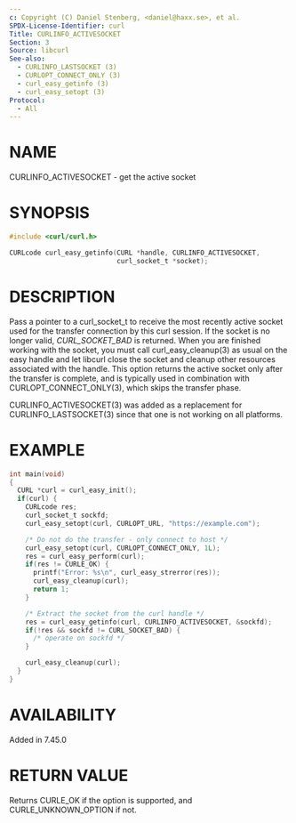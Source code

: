 ```yaml
---
c: Copyright (C) Daniel Stenberg, <daniel@haxx.se>, et al.
SPDX-License-Identifier: curl
Title: CURLINFO_ACTIVESOCKET
Section: 3
Source: libcurl
See-also:
  - CURLINFO_LASTSOCKET (3)
  - CURLOPT_CONNECT_ONLY (3)
  - curl_easy_getinfo (3)
  - curl_easy_setopt (3)
Protocol:
  - All
---
```


# NAME

CURLINFO_ACTIVESOCKET - get the active socket

# SYNOPSIS

~~~c
#include <curl/curl.h>

CURLcode curl_easy_getinfo(CURL *handle, CURLINFO_ACTIVESOCKET,
                           curl_socket_t *socket);
~~~

# DESCRIPTION

Pass a pointer to a curl_socket_t to receive the most recently active socket
used for the transfer connection by this curl session. If the socket is no
longer valid, *CURL_SOCKET_BAD* is returned. When you are finished working
with the socket, you must call curl_easy_cleanup(3) as usual on the easy
handle and let libcurl close the socket and cleanup other resources associated
with the handle. This option returns the active socket only after the transfer
is complete, and is typically used in combination with
CURLOPT_CONNECT_ONLY(3), which skips the transfer phase.

CURLINFO_ACTIVESOCKET(3) was added as a replacement for
CURLINFO_LASTSOCKET(3) since that one is not working on all platforms.

# EXAMPLE

~~~c
int main(void)
{
  CURL *curl = curl_easy_init();
  if(curl) {
    CURLcode res;
    curl_socket_t sockfd;
    curl_easy_setopt(curl, CURLOPT_URL, "https://example.com");

    /* Do not do the transfer - only connect to host */
    curl_easy_setopt(curl, CURLOPT_CONNECT_ONLY, 1L);
    res = curl_easy_perform(curl);
    if(res != CURLE_OK) {
      printf("Error: %s\n", curl_easy_strerror(res));
      curl_easy_cleanup(curl);
      return 1;
    }

    /* Extract the socket from the curl handle */
    res = curl_easy_getinfo(curl, CURLINFO_ACTIVESOCKET, &sockfd);
    if(!res && sockfd != CURL_SOCKET_BAD) {
      /* operate on sockfd */
    }

    curl_easy_cleanup(curl);
  }
}
~~~

# AVAILABILITY

Added in 7.45.0

# RETURN VALUE

Returns CURLE_OK if the option is supported, and CURLE_UNKNOWN_OPTION if not.
